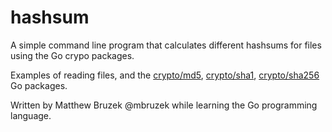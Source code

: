 # hashsum

A simple command line program that calculates different hashsums for files 
using the Go crypo packages.

Examples of reading files, and the 
[crypto/md5](https://golang.org/pkg/crypto/md5/), 
[crypto/sha1](https://golang.org/pkg/crypto/sha1/), 
[crypto/sha256](https://golang.org/pkg/crypto/sha256/)
Go packages.

Written by Matthew Bruzek @mbruzek while learning the Go programming language.
